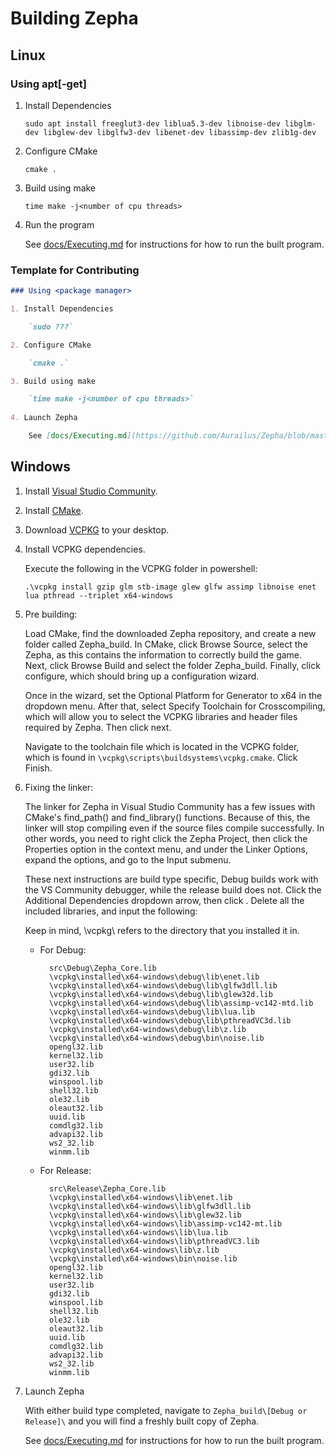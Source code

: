 # Building Zepha

## Linux

### Using apt\[-get\]

1. Install Dependencies

    `sudo apt install freeglut3-dev liblua5.3-dev libnoise-dev libglm-dev libglew-dev libglfw3-dev libenet-dev libassimp-dev zlib1g-dev`

2. Configure CMake

    `cmake .`

3. Build using make

    `time make -j<number of cpu threads>`
    
4. Run the program

    See [docs/Executing.md](https://github.com/Aurailus/Zepha/blob/master/docs/Executing.md) for instructions for how to run the built program.

### Template for Contributing

```markdown
### Using <package manager>

1. Install Dependencies

    `sudo ???`

2. Configure CMake

    `cmake .`

3. Build using make

    `time make -j<number of cpu threads>`
    
4. Launch Zepha

    See [docs/Executing.md](https://github.com/Aurailus/Zepha/blob/master/docs/Executing.md) for instructions for how to run the built program.
```

## Windows

1. Install [Visual Studio Community](https://visualstudio.microsoft.com/vs/community/).

2. Install [CMake](https://cmake.org/download/).

3. Download [VCPKG](https://github.com/microsoft/vcpkg) to your desktop.

4. Install VCPKG dependencies.
    
    Execute the following in the VCPKG folder in powershell:
     
    `.\vcpkg install gzip glm stb-image glew glfw assimp libnoise enet lua pthread --triplet x64-windows`

5. Pre building:

    Load CMake, find the downloaded Zepha repository, and create a new folder called Zepha_build. In CMake, click Browse Source, select the Zepha, as this contains the information to correctly build the game. Next, click Browse Build and select the folder Zepha_build. Finally, click configure, which should bring up a configuration wizard.
    
    Once in the wizard, set the Optional Platform for Generator to x64 in the dropdown menu. After that, select Specify Toolchain for Crosscompiling, which will allow you to select the VCPKG libraries and header files required by Zepha. Then click next.
    
    Navigate to the toolchain file which is located in the VCPKG folder, which is found in `\vcpkg\scripts\buildsystems\vcpkg.cmake`. Click Finish.
    
6. Fixing the linker:

    The linker for Zepha in Visual Studio Community has a few issues with CMake's find_path() and find_library() functions. Because of this, the linker will stop compiling even if the source files compile successfully. In other words, you need to right click the Zepha Project, then click the Properties option in the context menu, and under the Linker Options, expand the options, and go to the Input submenu.
    
    These next instructions are build type specific, Debug builds work with the VS Community debugger, while the release build does not. Click the Additional Dependencies dropdown arrow, then click <Edit>. Delete all the included libraries, and input the following:
    
    Keep in mind, \vcpkg\ refers to the directory that you installed it in.
    
    - For Debug:
    
            src\Debug\Zepha_Core.lib
            \vcpkg\installed\x64-windows\debug\lib\enet.lib
            \vcpkg\installed\x64-windows\debug\lib\glfw3dll.lib
            \vcpkg\installed\x64-windows\debug\lib\glew32d.lib
            \vcpkg\installed\x64-windows\debug\lib\assimp-vc142-mtd.lib
            \vcpkg\installed\x64-windows\debug\lib\lua.lib
            \vcpkg\installed\x64-windows\debug\lib\pthreadVC3d.lib
            \vcpkg\installed\x64-windows\debug\lib\z.lib
            \vcpkg\installed\x64-windows\debug\bin\noise.lib
            opengl32.lib
            kernel32.lib
            user32.lib
            gdi32.lib
            winspool.lib
            shell32.lib
            ole32.lib
            oleaut32.lib
            uuid.lib
            comdlg32.lib
            advapi32.lib
            ws2_32.lib
            winmm.lib
    
    - For Release:
    
            src\Release\Zepha_Core.lib
            \vcpkg\installed\x64-windows\lib\enet.lib
            \vcpkg\installed\x64-windows\lib\glfw3dll.lib
            \vcpkg\installed\x64-windows\lib\glew32.lib
            \vcpkg\installed\x64-windows\lib\assimp-vc142-mt.lib
            \vcpkg\installed\x64-windows\lib\lua.lib
            \vcpkg\installed\x64-windows\lib\pthreadVC3.lib
            \vcpkg\installed\x64-windows\lib\z.lib
            \vcpkg\installed\x64-windows\bin\noise.lib
            opengl32.lib
            kernel32.lib
            user32.lib
            gdi32.lib
            winspool.lib
            shell32.lib
            ole32.lib
            oleaut32.lib
            uuid.lib
            comdlg32.lib
            advapi32.lib
            ws2_32.lib
            winmm.lib
            
7. Launch Zepha

    With either build type completed, navigate to `Zepha_build\[Debug or Release]\` and you will find a freshly built copy of Zepha.

    See [docs/Executing.md](https://github.com/Aurailus/Zepha/blob/master/docs/Executing.md) for instructions for how to run the built program.
